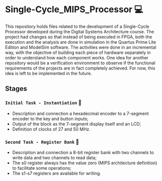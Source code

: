 # Single-Cycle_MIPS_Processor :computer:
This repository holds files related to the development of a Single-Cycle Processor developed during the Digital Systems Architecture course.
The project had changes so that instead of being executed in FPGA, both the execution and the analysis are done in simulation in the Quartus Prime Lite Edition and ModelSim software.
The activities were done in an incremental way, with the objective of building each piece of hardware separately in order to understand how each component works.
One idea for another repository would be a verification environment to observe if the functional requirements of the projects are in fact completely achieved. For now, this idea is left to be implemented in the future.

## Stages

### `Initial Task - Instantiation` :open_file_folder:
- Description and connection a hexadecimal encoder to a 7-segment encoder to the key and button inputs;
- Output of the block as the 7-segment display itself and an LCD;
- Definition of clocks of 27 and 50 MHz.

### `Second Task - Register Bank` :open_file_folder:
- Description and connection a 8-bit register bank with two channels to write data and two channels to read data;
- The s0 register always has the value zero (MIPS architecture definition) to facilitate some operations;
- The s1-s7 registers are available for writing.